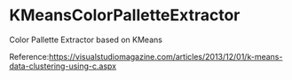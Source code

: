 # KMeansColorPalletteExtractor
Color Pallette Extractor based on KMeans

Reference:https://visualstudiomagazine.com/articles/2013/12/01/k-means-data-clustering-using-c.aspx
